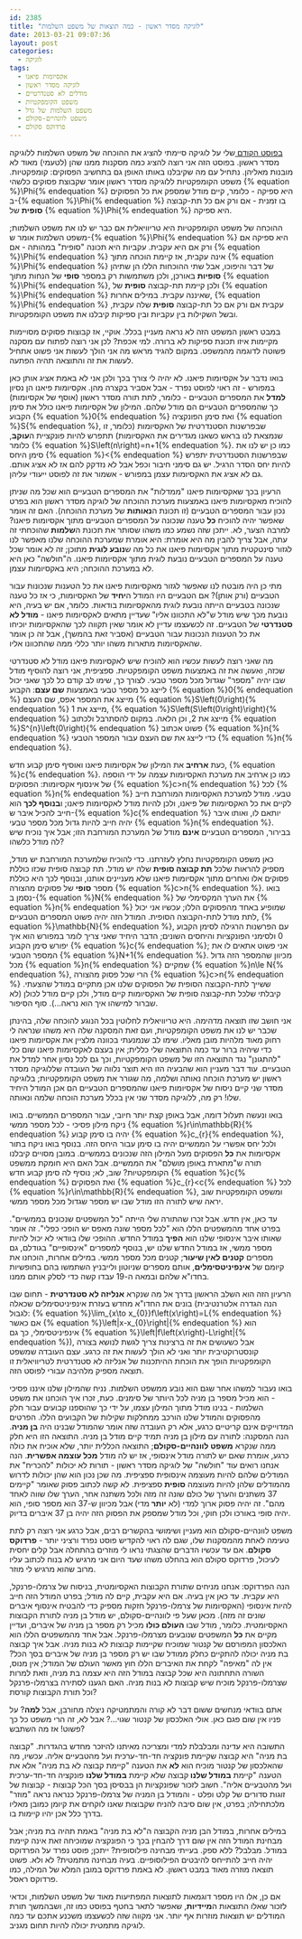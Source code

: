 ```yaml
---
id: 2385
title: "לוגיקה מסדר ראשון - כמה תוצאות של משפט השלמות"
date: 2013-03-21 09:07:36
layout: post
categories: 
  - לוגיקה
tags: 
  - אקסיומות פיאנו
  - לוגיקה מסדר ראשון
  - מודלים לא סטנדרטיים
  - משפט הקומפקטיות
  - משפט השלמות של גדל
  - משפט לוונהיים-סקולם
  - פרדוקס סקולם
---
```

<a href="http://www.gadial.net/2013/02/26/godel_completeness_proof_2/">בפוסט הקודם </a>שלי על לוגיקה סיימתי להציג את ההוכחה של משפט השלמות ללוגיקה מסדר ראשון. בפוסט הזה אני רוצה להציג כמה מסקנות ממנו שהן (לטעמי) מאוד לא מובנות מאליהן. נתחיל עם מה שקיבלנו באותו האופן גם בתחשיב הפסוקים: קומפקטיות. משפט הקומפקטיות ללוגיקה מסדר ראשון אומר שקבוצת פסוקים כלשהי {% equation %}\Phi{% endequation %} היא ספיקה - כלומר, קיים מודל שמספק את כל הפסוקים ב-{% equation %}\Phi{% endequation %} בו זמנית - אם ורק אם כל תת-קבוצה <strong>סופית</strong> של {% equation %}\Phi{% endequation %} היא ספיקה.

ההוכחה של משפט הקומפקטיות היא טריוויאלית אם כבר יש לנו את משפט השלמות; משפט השלמות אומר ש-{% equation %}\Phi{% endequation %} היא ספיקה אם ורק אם היא עקבית. עקביות היא תכונה "סופית" במהותה - אם {% equation %}\Phi{% endequation %} אינה עקבית, אז קיימת הוכחה מתוך {% equation %}\Phi{% endequation %} של דבר והיפוכו, אבל שתי ההוכחות הללו הן שתיהן <strong>סופיות</strong> באורכן, ולכן משתמשות רק במספר <strong>סופי</strong> של הנחות מתוך {% equation %}\Phi{% endequation %}, ולכן קיימת תת-קבוצה <strong>סופית</strong> של {% equation %}\Phi{% endequation %} שאיננה עקבית. במילים אחרות, {% equation %}\Phi{% endequation %} עקבית אם ורק אם כל תת-קבוצה <strong>סופית</strong> שלה עקבית, ובשל השקילות בין עקביות ובין ספיקות קיבלנו את משפט הקומפקטיות.

במבט ראשון המשפט הזה לא נראה מעניין בכלל. אוקיי, אז קבוצות פסוקים מסויימות מקיימות איזו תכונת ספיקות לא ברורה. למי אכפת? לכן אני רוצה לפתוח עם מסקנה פשוטה לדוגמה מהמשפט. במקום להגיד מראש מה אני הולך לעשות אני פשוט אתחיל לעשות את זה והתוצאה תהיה הפתעה.

בואו נדבר על אקסיומות פיאנו. לא יהיה לי צורך בכך ולכן אני לא באמת אציג אותן כאן במפורש - זה ראוי לפוסט נפרד - אבל אסביר בקצרה מהן. אקסיומות פיאנו הן נסיון <strong>למדל</strong> את המספרים הטבעיים - כלומר, לתת תורה מסדר ראשון (אוסף של אקסיומות) כך שהמספרים הטבעיים הם מודל שלהם. המילון של אקסיומות פיאנו כולל את סימן הקבוע {% equation %}0{% endequation %} ואת סימן הפונקציה {% equation %}S{% endequation %}, שבפרשנות הסטנדרטית של האקסיומות (כלומר, זו שנמצאת לנו בראש כשאנו מגדירים את האקסיומות) תתפרש להיות פונקציית ה<strong>עוקב</strong>, כלומר {% equation %}S\left(n\right)=n+1{% endequation %}. כמו כן יש לנו את סימן היחס {% equation %}&lt;{% endequation %} שבפרשנות הסטנדרטית יתפרש להיות יחס הסדר הרגיל. יש גם סימני חיבור וכפל אבל לא נזדקק להם אז לא אציג אותם. גם לא אציג את האקסיומות עצמן במפורש - אשמור את זה לפוסט ייעודי עליהן.

הרעיון בכך שאקסיומות פיאנו "ממדלות" את המספרים הטבעיים הוא שכל מה שניתן להוכיח מאקסיומות פיאנו באמצעות מערכת ההוכחה של לוגיקה מסדר ראשון הוא בפרט נכון עבור המספרים הטבעיים (זו תכונת ה<strong>נאותות</strong> של מערכת ההוכחה). האם זה אומר שאפשר יהיה להוכיח <strong>כל</strong> טענה שנכונה על המספרים הטבעיים מתוך אקסיומות פיאנו? למרבה הצער, לא. ייתכן שזה נשמע כמו משהו שסותר את תכונת ה<strong>שלמות</strong> שהוכחתי זה עתה, אבל צריך להבין מה היא אומרת: היא אומרת שמערכת ההוכחה שלנו מאפשר לנו לגזור סינטקטית מתוך אקסיומות פיאנו את כל מה ש<strong>נובע לוגית</strong> מתוכן; זה לא אומר שכל טענה על המספרים הטבעיים נובעת לוגית מתוך אקסיומות פיאנו. ה"חולשה" כאן היא לא במערכת ההוכחה; היא באקסיומות עצמן.

מתי כן היה מובטח לנו שאפשר לגזור מאקסיומות פיאנו את כל הטענות שנכונות עבור הטבעיים (ורק אותן)? אם הטבעיים היו המודל ה<strong>יחיד</strong> של האקסיומות, כי אז כל טענה שנכונה בטבעיים הייתה נובעת לוגית מהאקסיומות בודאות. כלומר, אם יש בעיה, היא נובעת מכך שיש מודל ש"לא התכוונו אליו" שעדיין מתאים לאקסיומות פיאנו - <strong>מודל לא סטנדרטי</strong> של הטבעיים. זה לכשעצמו עדיין לא אומר שאין תקווה לכך שהאקסיומות יוכיחו את כל הטענות הנכונות עבור הטבעיים (אסביר זאת בהמשך), אבל זה כן אומר שהאקסיומות מתארות משהו יותר כללי ממה שהתכוונו אליו.

מה שאני רוצה לעשות עכשיו הוא להוכיח שיש לאקסיומות פיאנו מודל לא סטנדרטי שכזה, ואעשה את זה באמצעות משפט הקומפקטיות. ספציפית, אני רוצה להוסיף מודל שבו יהיה "מספר" שגדול מכל מספר טבעי. לצורך כך, שימו לב קודם כל לכך שאני יכול לייצג כל מספר טבעי באמצעות <strong>שם עצם</strong>: הקבוע {% equation %}0{% endequation %} מייצג את המספר אפס, שם העצם {% equation %}S\left(0\right){% endequation %} מייצג את 1, {% equation %}S\left(S\left(0\right)\right){% endequation %} מייצג את 2, וכן הלאה. במקום להסתרבל ולכתוב {% equation %}S^{n}\left(0\right){% endequation %} פשוט אכתוב {% equation %}n{% endequation %} כדי לייצג את שם העצם עבור המספר הטבעי {% equation %}n{% endequation %}.

כעת <strong>ארחיב</strong> את המילון של אקסיומות פיאנו ואוסיף סימן קבוע חדש, {% equation %}c{% endequation %}. כמו כן ארחיב את מערכת האקסיומות עצמה על ידי הוספה של אינסוף אקסיומות: הפסוקים {% equation %}c&gt;n{% endequation %} לכל {% equation %}n{% endequation %} טבעי. מודל למערכת האקסיומות המורחבת חייב לקיים את כל האקסיומות של פיאנו, ולכן להיות מודל לאקסיומות פיאנו; ו<strong>בנוסף לכך</strong> הוא חייב להכיל איבר ש-{% equation %}c{% endequation %} יותאם לו, ואותו איבר יהיה חייב להיות גדול מכל מספר טבעי {% equation %}n{% endequation %}. בבירור, המספרים הטבעיים <strong>אינם</strong> מודל של המערכת המורחבת הזו; אבל איך נוכיח שיש לה מודל כלשהו?

כאן משפט הקומפקטיות נחלץ לעזרתנו. כדי להוכיח שלמערכת המורחבת יש מודל, מספיק להראות שלכל <strong>תת קבוצה סופית</strong> שלה יש מודל. תת קבוצה סופית שכזו כוללת פסוקים אלו ואחרים מתוך אקסיומות פיאנו שלא מעניינים אותנו, ובנוסף לכך היא כוללת מספר <strong>סופי</strong> של פסוקים מהצורה {% equation %}c&gt;n{% endequation %}. בואו נסמן ב-{% equation %}N{% endequation %} את הערך המקסימלי של {% equation %}n{% endequation %} שמופיע באחד מהפסוקים הללו; עכשיו אני יכול לתת מודל לתת-הקבוצה הסופית. המודל הזה יהיה פשוט המספרים הטבעיים, {% equation %}\mathbb{N}{% endequation %}, עם הפרשנות הרגילה לסימן הקבוע 0 ולסימני הפונקציות והיחסים השונים; הדבר היחיד שאני צריך לומר במפורש הוא איך יפורש סימן הקבוע {% equation %}c{% endequation %}; אני פשוט אתאים לו את המספר הטבעי {% equation %}N+1{% endequation %}. מכיוון שהמספר הזה גדול מכל {% equation %}n{% endequation %} שמקיים {% equation %}n\le N{% endequation %}, הרי שכל פסוק מהצורה {% equation %}c&gt;n{% endequation %} ששייך לתת-הקבוצה הסופית של הפסוקים שלנו אכן מתקיים במודל שהצעתי. קיבלתי שלכל תת-קבוצה סופית של האקסיומות קיים מודל, ולכן קיים מודל לכולן (לא שברור למישהו איך הוא נראה...). סוף הסיפור.

אני חושב שזו תוצאה מדהימה. היא טריוויאלית לחלוטין בכל הנוגע להוכחה שלה, בהינתן שכבר יש לנו את משפט הקומפקטיות, ועם זאת המסקנה שלה היא משהו שנראה לי רחוק מאוד מלהיות מובן מאליו. שימו לב שנמנעתי בכוונה מלציין את אקסיומות פיאנו כדי שיהיה ברור עד כמה התוצאה שלי כללית; אין בעצם לאקסיומות פיאנו שום כלי "להתגונן" נגד התוצאה הזו של משפט הקומפקטיות, וכך גם לכל נסיון אחר למדל את הטבעיים. עוד דבר מעניין הוא שהבעיה הזו היא תוצר נלווה של העובדה שללוגיקה מסדר ראשון יש מערכת הוכחה נאותה ושלמה, מה שגורר את משפט הקומפקטיות; בלוגיקה מסדר שני קיים ניסוח של אקסיומות פיאנו שהמספרים הטבעיים הם אכן המודל היחיד שלו! רק מה, ללוגיקה מסדר שני אין בכלל מערכת הוכחה שלמה ונאותה.

בואו ונעשה תעלול דומה, אבל באופן קצת יותר חיובי, עבור המספרים הממשיים. בואו ניקח מילון פסיכי - לכל מספר ממשי {% equation %}r\in\mathbb{R}{% endequation %} יהיה בו סימן קבוע {% equation %}c_{r}{% endequation %}, ולכל יחס אפשרי על הממשיים יהיה בו סימן עבור היחס הזה. בנוסף בואו ניקח בתור אקסיומות את <strong>כל</strong> הפסוקים מעל המילון הזה שנכונים בממשיים. במובן מסויים קיבלנו תורה ש"מתארת באופן מושלם" את הממשיים. אבל האם היא חומקת ממשפט הקומפקטיות? שוב, לא; נוסיף לה סימן קבוע חדש {% equation %}c{% endequation %} ואת הפסוקים {% equation %}c_{r}&lt;c{% endequation %} לכל {% equation %}r\in\mathbb{R}{% endequation %}, ומשפט הקומפקטיות שוב יראה שיש לתורה הזו מודל שבו יש מספר שגדול מכל מספר ממשי.

עד כאן, אין חדש. אבל זכרו שהתורה שלי הייתה "כל המשפטים שנכונים בממשיים". בפרט אחד מהמשפטים הללו הוא "לכל מספר שונה מאפס יש הופכי כפלי". זה אומר שאותו איבר אינסופי שלנו הוא <strong>הפיך</strong> במודל החדש. ההופכי שלו בוודאי לא יכול להיות מספר ממשי, אז במודל החדש שלנו יש, בנוסף למספרים "אינסופיים" בגודלם, גם מספרים <strong>קטנים לאין שיעור</strong>; קטנים מכל מספר ממשי. במילים אחרות, הוכחנו את קיומם של <strong>אינפיניטסימלים</strong>, אותם מספרים שניוטון ולייבניץ השתמשו בהם בחופשיות בחדו"א שלהם ובמאה ה-19 עבדו קשה כדי לסלק אותם ממנו.

הרעיון הזה הוא השלב הראשון בדרך אל מה שנקרא <strong>אנליזה לא סטנדרטית</strong> - תחום שבו בונים את החדו"א מחדש בעזרת אינפיניטסימלים שכאלה (הנה הגדרה אלטרנטיבית לגבול: {% equation %}\lim_{x\to x_{0}}f\left(x\right)=L{% endequation %} אם כאשר {% equation %}\left|x-x_{0}\right|{% endequation %} הוא אינפיניטסימלי, כך גם {% equation %}\left|f\left(x\right)-L\right|{% endequation %}), אבל כשעושים את זה ברצינות צריך לגשת לנושא בצורה קונסטרוקטיבית יותר ואני לא הולך לעשות את זה כרגע. עצם העובדה שמשפט הקומפקטיות הופך את הוכחת ההיתכנות של אנליזה לא סטנדרטית לטריוויאלית זו תוצאה מספיק מלהיבה עבורי לפוסט הזה.

בואו נעבור למשהו אחר שגם הוא נובע ממשפט השלמות. נניח שהמילון שלנו איננו פסיכי - הוא מכיל מספר בן מניה לכל היותר של סימנים. כעת, זכרו איך הוכחנו את משפט השלמות - בנינו מודל מתוך המילון עצמו, על ידי כך שהוספנו קבועים עבור חלק מהפסוקים והמודל שלנו הורכב ממחלקות שקילות של הקבועים הללו. הפרטים המדוייקים אינם קריטיים כרגע, אלא רק העובדה שזה אומר שהמודל שבנינו היה <strong>בן מניה</strong>. הנה המסקנה: לתורה עם מילון בן מניה תמיד קיים מודל בן מניה. התוצאה הזו היא חלק ממה שנקרא <strong>משפט לוונהיים-סקולם</strong>; התוצאה הכללית יותר, שלא אוכיח את כולה כרגע, אומרת שאם יש לתורה מודל אינסופי, אז יש לה מודל <strong>מכל עוצמה אפשרית</strong>. הנה אנחנו רואים עוד "חולשה" של לוגיקה מסדר ראשון - תורות לא יכולות "להכריח" את המודלים שלהם להיות מעוצמה אינסופית ספציפית. מה שכן נכון הוא שהן יכולות לדרוש מהמודלים שלהן להיות מעוצמה <strong>סופית</strong> ספציפית. לא קשה לכתוב פסוק שאומר "קיימים 37 משתנים והערך של כולם שונה זה מזה ולכל משתנה אחר, הערך שלו שווה לאחד מהם". זה יהיה פסוק ארוך למדי (לא <strong>יותר </strong>מדי)<strong> </strong>אבל מכיוון ש-37 הוא מספר סופי, הוא יהיה סופי באורכו ולכן חוקי, וכל מודל שמספק את הפסוק הזה יהיה בן 37 איברים בדיוק.

משפט לוונהיים-סקולם הוא מעניין ושימושי בהקשרים רבים, אבל כרגע אני רוצה רק לתת טעימה לאחת מהמסקנות שלו, שגם לה ראוי להקדיש פוסט נפרד ורציני יותר - <strong>פרדוקס סקולם</strong>. אם עד עכשיו הדברים שהצגתי נראו לי מוזרים בהתחלה אבל קלים יחסית לעיכול, פרדוקס סקולם הוא בהחלט משהו שעד היום אני מרגיש לא בנוח לכתוב עליו מרוב שהוא מרגיש לי מוזר.

הנה הפרדוקס: אנחנו מניחים שתורת הקבוצות האקסיומטית, בניסוח של צרמלו-פרנקל, היא עקבית. עד כאן אין בעיה. אם היא עקבית, קיים לה מודל; בפרט המודל הזה חייב להיות אינסופי (האקסיומות של צרמלו-פרנקל חזקות מספיק כדי להבטיח אינסוף איברים שונים זה מזה). מכאן שעל פי לוונהיים-סקולם, יש מודל בן מניה לתורת הקבוצות האקסיומטית. כלומר, מודל שבו <strong>העולם כולו</strong> מכיל רק מספר בן מניה של איברים, ועדיין מקיים את <strong>כל</strong> המשפטים שנובעים מצרמלו-פרנקל. אבל אחד מהמשפטים הללו הוא האלכסון המפורסם של קנטור שמוכיח שקיימות קבוצות לא בנות מניה. אבל איך קבוצה בת מניה יכולה להתקיים כחלק ממודל שבו יש רק מספר בן מניה של איברים בסך הכל? אין לה "מאיפה" לקחת את האיברים הללו חוץ מאשר העולם של המודל; אין מנוס, השורה התחתונה היא שכל קבוצה במודל הזה היא עצמה בת מניה, וזאת למרות שצרמלו-פרנקל מוכיח שיש קבוצות לא בנות מניה. האם הגענו לסתירה בצרמלו-פרנקל וכל תורת הקבוצות קורסת?

אתם בוודאי מנחשים ששום דבר לא קורה והמתמטיקה ניצלה מחורבן, אבל <strong>למה</strong>? על פניו אין שום פגם כאן. אולי האלכסון של קנטור שגוי...? אבל לא, זה הרי משפט כל כך פשוט! אז מה השתבש?

התשובה היא עדינה ומבלבלת למדי ומצריכה מאיתנו להיזכר מחדש בהגדרות. "קבוצה בת מניה" היא קבוצה שקיימת פונקציה חד-חד-ערכית ועל מהטבעיים אליה. עכשיו, מה שהאלכסון של קנטור מוכיח הוא <strong>לא</strong> את הטענה "קיימת קבוצה לא בת מניה" אלא את הטענה "קיימת <strong>במודל שלנו </strong>קבוצה שלא קיימת <strong>במודל שלנו</strong> פונקציה חד-חד-ערכית ועל מהטבעיים אליה". חשוב לזכור שפונקציות הן בבסיסן בסך הכל קבוצות - קבוצות של זוגות סדורים של קלט ופלט - והמודל בן המניה של צרמלו-פרנקל כנראה נראה "מוזר" מלכתחילה; בפרט, אין שום סיבה להניח שקבוצות שאנו לוקחים את קיומן כמובן מאליו בדרך כלל אכן יהיו קיימות בו.

במילים אחרות, במודל הבן מניה הקבוצה ה"לא בת מניה" באמת תהיה בת מניה; אבל מבחינת המודל הזה אין שום דרך להבחין בכך כי הפונקציה שמוכיחה זאת אינה קיימת במודל. מבלבל? ללא ספק. בעייתי מבחינה פילוסופית? ייתכן; פוסט נפרד על הפרדוקס יהיה חייב להתייחס להיבטים הפילוסופיים. בעיה מבחינה מתמטית? לא ולא. פשוט תוצאה מוזרה מאוד במבט ראשון. לא באמת פרדוקס במובן המלא של המילה, כמו פרדוקס ראסל.

אם כן, אלו היו מספר דוגמאות לתוצאות המפתיעות מאוד של משפט השלמות, וכדאי לזכור שאלו התוצאות ה<strong>מיידיות</strong>, שאפשר לתאר בחטף בפוסט כמו זה, ושבהמשך תורת המודלים יש תוצאות מוזרות אף יותר. אני מקווה שזה לכשעצמו משכנע אתכם עד כמה לוגיקה מתמטית יכולה להיות תחום מגניב.
